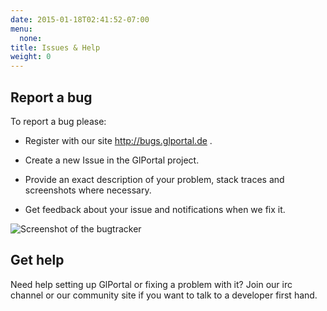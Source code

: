 ```yaml
---
date: 2015-01-18T02:41:52-07:00
menu:
  none:
title: Issues & Help
weight: 0
---
```


## Report a bug
To report a bug please:

- Register with our site http://bugs.glportal.de .

- Create a new Issue in the GlPortal project.

- Provide an exact description of your problem, stack traces and screenshots where necessary.

- Get feedback about your issue and notifications when we fix it.

![Screenshot of the bugtracker](../img/bugs-screenshot.png)
## Get help
Need help setting up GlPortal or fixing a problem with it?
Join our irc channel or our community site if you want to talk to a developer first hand.
